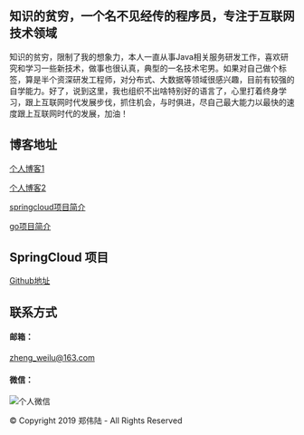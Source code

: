 ## 知识的贫穷，一个名不见经传的程序员，专注于互联网技术领域

知识的贫穷，限制了我的想象力，本人一直从事Java相关服务研发工作，喜欢研究和学习一些新技术，做事也很认真，典型的一名技术宅男。如果对自己做个标签，算是半个资深研发工程师，对分布式、大数据等领域很感兴趣，目前有较强的自学能力。好了，说到这里，我也组织不出啥特别好的语言了，心里打着终身学习，跟上互联网时代发展步伐，抓住机会，与时俱进，尽自己最大能力以最快的速度跟上互联网时代的发展，加油！

## 博客地址
[个人博客1](http://willlu.cn) 

[个人博客2](https://romeoblog.com) 

[springcloud项目简介](https://springcloud.romeoblog.com)

[go项目简介](https://github.com/romeoblog/go)

## SpringCloud 项目
[Github地址](https://github.com/romeoblog/spring-cloud)

## 联系方式

#### 邮箱：
zheng_weilu@163.com

#### 微信：
![个人微信](https://github.com/romeoblog/spring-cloud/raw/master/mesh-docs/src/main/name.jpeg)

© Copyright 2019 郑伟陆 - All Rights Reserved
